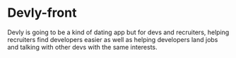 # Devly-front

Devly is going to be a kind of dating app but for devs and recruiters, helping recruiters find developers easier as well as helping developers land jobs and talking with other devs with the same interests.
